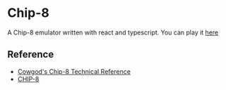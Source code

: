 # Chip-8
A Chip-8 emulator written with react and typescript. You can play it [here](https://doouding.github.io/Chip-8/)

## Reference

- [Cowgod's Chip-8 Technical Reference](http://devernay.free.fr/hacks/chip8/C8TECH10.HTM)
- [CHIP-8](https://en.wikipedia.org/wiki/CHIP-8)
